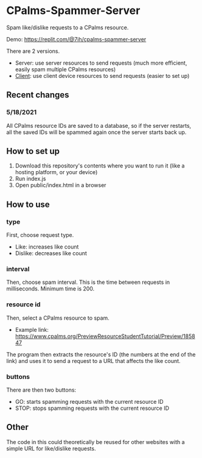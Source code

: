 # CPalms-Spammer-Server

Spam like/dislike requests to a CPalms resource.

Demo: https://replit.com/@7ih/cpalms-spammer-server

There are 2 versions.

* Server: use server resources to send requests (much more efficient, easily spam multiple CPalms resources)
* [Client](https://github.com/7ih/CPalms-Spammer-Client/): use client device resources to send requests (easier to set up)

## Recent changes

### 5/18/2021
All CPalms resource IDs are saved to a database, so if the server restarts, all the saved IDs will be spammed again once the server starts back up.

## How to set up

1. Download this repository's contents where you want to run it (like a hosting platform, or your device)
2. Run index.js
3. Open public/index.html in a browser

## How to use

### type

First, choose request type. 
* Like: increases like count
* Dislike: decreases like count

### interval

Then, choose spam interval. This is the time between requests in milliseconds. Minimum time is 200.

### resource id

Then, select a CPalms resource to spam.
* Example link: https://www.cpalms.org/PreviewResourceStudentTutorial/Preview/185847

The program then extracts the resource's ID (the numbers at the end of the link) and uses it to send a request to a URL that affects the like count.

### buttons

There are then two buttons:
* GO: starts spamming requests with the current resource ID
* STOP: stops spamming requests with the current resource ID

## Other

The code in this could theoretically be reused for other websites with a simple URL for like/dislike requests.
